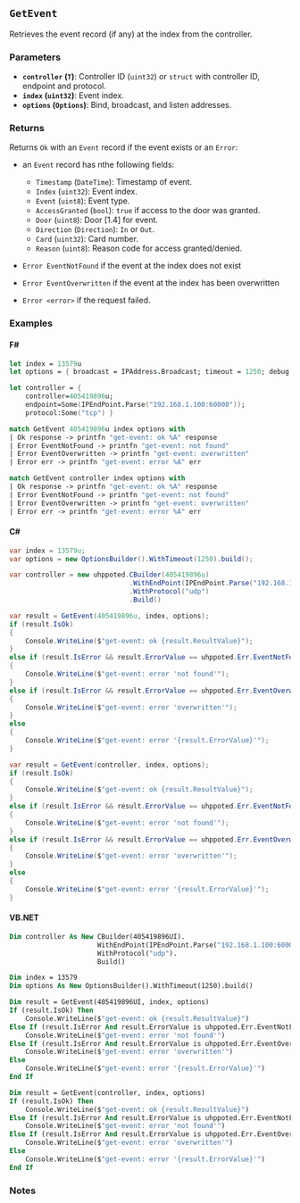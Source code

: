 ## `GetEvent`

Retrieves the event record (if any) at the index from the controller.

### Parameters
- **`controller` (`T`)**: Controller ID (`uint32`) or `struct` with controller ID, endpoint and protocol.
- **`index` (`uint32`)**: Event index.
- **`options` (`Options`)**: Bind, broadcast, and listen addresses.

### Returns
Returns `Ok` with an `Event` record if the event exists or an `Error`:

- an `Event` record has nthe following fields:
  - `Timestamp` (`DateTime`): Timestamp of event.
  - `Index` (`uint32`): Event index.
  - `Event` (`uint8`): Event type.
  - `AccessGranted` (`bool`): `true` if access to the door was granted.
  - `Door` (`uint8`): Door [1.4] for event.
  - `Direction` (`Direction`): `In` or `Out`.
  - `Card` (`uint32`): Card number.
  - `Reason` (`uint8`): Reason code for access granted/denied.

- `Error EventNotFound` if the event at the index does not exist
- `Error EventOverwritten` if the event at the index has been overwritten
- `Error <error>` if the request failed.

### Examples

#### F#
```fsharp
let index = 13579u
let options = { broadcast = IPAddress.Broadcast; timeout = 1250; debug = true }

let controller = { 
    controller=405419896u; 
    endpoint=Some(IPEndPoint.Parse("192.168.1.100:60000")); 
    protocol:Some("tcp") }

match GetEvent 405419896u index options with
| Ok response -> printfn "get-event: ok %A" response
| Error EventNotFound -> printfn "get-event: not found"
| Error EventOverwritten -> printfn "get-event: overwritten"
| Error err -> printfn "get-event: error %A" err

match GetEvent controller index options with
| Ok response -> printfn "get-event: ok %A" response
| Error EventNotFound -> printfn "get-event: not found"
| Error EventOverwritten -> printfn "get-event: overwritten"
| Error err -> printfn "get-event: error %A" err
```

#### C#
```csharp
var index = 13579u;
var options = new OptionsBuilder().WithTimeout(1250).build();

var controller = new uhppoted.CBuilder(405419896u)
                              .WithEndPoint(IPEndPoint.Parse("192.168.1.100:60000"))
                              .WithProtocol("udp")
                              .Build()

var result = GetEvent(405419896u, index, options);
if (result.IsOk)
{
    Console.WriteLine($"get-event: ok {result.ResultValue}");
}
else if (result.IsError && result.ErrorValue == uhppoted.Err.EventNotFound)
{
    Console.WriteLine($"get-event: error 'not found'");
}
else if (result.IsError && result.ErrorValue == uhppoted.Err.EventOverwritten)
{
    Console.WriteLine($"get-event: error 'overwritten'");
}
else
{
    Console.WriteLine($"get-event: error '{result.ErrorValue}'");
}

var result = GetEvent(controller, index, options);
if (result.IsOk)
{
    Console.WriteLine($"get-event: ok {result.ResultValue}");
}
else if (result.IsError && result.ErrorValue == uhppoted.Err.EventNotFound)
{
    Console.WriteLine($"get-event: error 'not found'");
}
else if (result.IsError && result.ErrorValue == uhppoted.Err.EventOverwritten)
{
    Console.WriteLine($"get-event: error 'overwritten'");
}
else
{
    Console.WriteLine($"get-event: error '{result.ErrorValue}'");
}
```

#### VB.NET
```vb
Dim controller As New CBuilder(405419896UI).
                      WithEndPoint(IPEndPoint.Parse("192.168.1.100:60000")).
                      WithProtocol("udp").
                      Build()

Dim index = 13579
Dim options As New OptionsBuilder().WithTimeout(1250).build()

Dim result = GetEvent(405419896UI, index, options)
If (result.IsOk) Then
    Console.WriteLine($"get-event: ok {result.ResultValue}")
Else If (result.IsError And result.ErrorValue is uhppoted.Err.EventNotFound) Then
    Console.WriteLine($"get-event: error 'not found'")
Else If (result.IsError And result.ErrorValue is uhppoted.Err.EventOverwritten) Then
    Console.WriteLine($"get-event: error 'overwritten'")
Else
    Console.WriteLine($"get-event: error '{result.ErrorValue}'")
End If

Dim result = GetEvent(controller, index, options)
If (result.IsOk) Then
    Console.WriteLine($"get-event: ok {result.ResultValue}")
Else If (result.IsError And result.ErrorValue is uhppoted.Err.EventNotFound) Then
    Console.WriteLine($"get-event: error 'not found'")
Else If (result.IsError And result.ErrorValue is uhppoted.Err.EventOverwritten) Then
    Console.WriteLine($"get-event: error 'overwritten'")
Else
    Console.WriteLine($"get-event: error '{result.ErrorValue}'")
End If
```

### Notes
